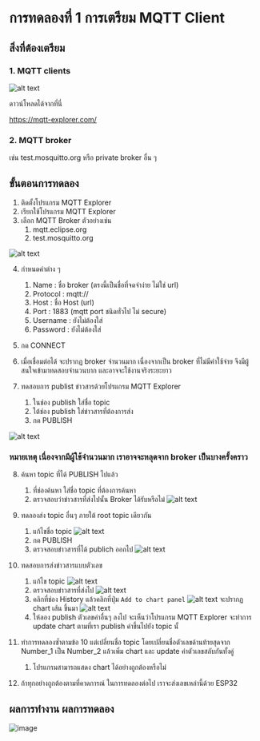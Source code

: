 # การทดลองที่ 1 การเตรียม MQTT Client

## สิ่งที่ต้องเตรียม

###  1. MQTT clients

![alt text](./Pictures/image-10.png)

ดาวน์โหลดได้จากที่นี่

https://mqtt-explorer.com/

### 2. MQTT broker

เช่น test.mosquitto.org หรือ private broker อื่น ๆ


## ขั้นตอนการทดลอง

1. ติดตั้งโปรแกรม MQTT Explorer
2. เรียกใช้โปรแกรม MQTT Explorer
3. เลือก MQTT Broker ตัวอย่างเช่น
   1. mqtt.eclipse.org
   2. test.mosquitto.org

![alt text](./Pictures/image-11.png)

4. กำหนดค่าต่าง ๆ
   1. Name : ชื่อ broker (ตรงนี้เป็นชื่อที่จดจำง่าย ไม่ใช่ url) 
   2. Protocol : mqtt://
   3. Host : ชื่อ Host (url)
   4. Port : 1883 (mqtt port ชนิดทั่วไป ไม่ secure)
   5. Username : ยังไม่ต้องใส่
   6. Password : ยังไม่ต้องใส่
5. กด CONNECT

6. เมื่อเชื่อมต่อได้ จะปรากฏ broker จำนวนมาก เนื่องจากเป็น broker ที่ไม่มีค่าใช้จ่าย จึงมีผู้สนใจเข้ามาทดสอบจำนวนบาก และอาจจะใช้งานจริงระยะยาว

7. ทดสอบการ publist ข่าวสารด้วยโปรแกรม MQTT Explorer
    1. ในช่อง publish ใส่ชื่อ topic
    2. ใต้ช่อง publish ใส่ข่าวสารที่ต้องการส่ง 
    3. กด PUBLISH

![alt text](./Pictures/image-12.png)

### หมายเหตุ เนื่องจากมีผู้ใช้จำนวนมาก เราอาจจะหลุดจาก broker เป็นบางครั้งคราว

8. ค้นหา topic ที่ได้ PUBLISH ไปแล้ว
   1. ที่ช่องค้นหา ใส่ชื่อ topic ที่ต้องการค้นหา
   2. ตรวจสอบว่าข่าวสารที่ส่งไปนั้น Broker ได้รับหรือไม่
        ![alt text](./Pictures/image-14.png)

9. ทดลองส่ง topic อื่นๆ ภายใต้ root topic เดียวกัน
   1. แก้ไขชื่อ topic
        ![alt text](./Pictures/image-15.png)
   2. กด PUBLISH
   3. ตรวจสอบข่าวสารที่ได้ publich ออกไป
        ![alt text](./Pictures/image-16.png)

10. ทดสอบการส่งข่าวสารแบบตัวเลข
    1. แก้ไข topic
        ![alt text](./Pictures/image-17.png)
    1. ตรวจสอบข่าวสารที่ส่งไป
        ![alt text](./Pictures/image-18.png)
    1. คลิกที่ช่อง History แล้วคลิกที่ปุ่ม `Add to chart panel`
        ![alt text](./Pictures/image-19.png)
    จะปรากฏ chart เส้น ขึ้นมา
    ![alt text](./Pictures/image-20.png)
    1. ให้ลอง publish ตัวเลขค่าอื่นๆ ลงไป จะเห็นว่าโปรแกรม MQTT Explorer จะทำการ update chart ตามที่เรา publish ค่าขึ้นไปยัง topic นั้
11. ทำการทดลองซ้ำตามข้อ 10 แต่เปลี่ยนชื่อ topic โดยเปลี่ยนชื่อตัวเลขด้านท้ายสุดจาก Number_1 เป็น Number_2 แล้วเพิ่ม chart และ update ค่าตัวเลขสลับกันทั้งคู่
    1.  โปรแกรมสามารถแสดง chart ได้อย่างถูกต้องหรือไม่
12. ถ้าทุกอย่างถูกต้องตามที่คาดการณ์ ในการทดลองต่อไป เราจะส่งเลขเหล่านี้ด้วย ESP32



## ผลการทำงาน ผลการทดลอง

![image](https://github.com/user-attachments/assets/bb5e1f89-6f08-4ee2-8648-0972e330f1b9)


 
